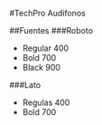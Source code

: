 #TechPro Audifonos

##Fuentes
###Roboto
- Regular 400
- Bold 700
- Black 900

###Lato
- Regulas 400
- Bold 700